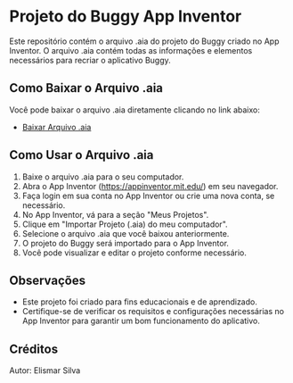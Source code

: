 # Projeto do Buggy App Inventor

Este repositório contém o arquivo .aia do projeto do Buggy criado no App Inventor. O arquivo .aia contém todas as informações e elementos necessários para recriar o aplicativo Buggy.

## Como Baixar o Arquivo .aia

Você pode baixar o arquivo .aia diretamente clicando no link abaixo:

- [Baixar Arquivo .aia](Markdown )

## Como Usar o Arquivo .aia

1. Baixe o arquivo .aia para o seu computador.
2. Abra o App Inventor (https://appinventor.mit.edu/) em seu navegador.
3. Faça login em sua conta no App Inventor ou crie uma nova conta, se necessário.
4. No App Inventor, vá para a seção "Meus Projetos".
5. Clique em "Importar Projeto (.aia) do meu computador".
6. Selecione o arquivo .aia que você baixou anteriormente.
7. O projeto do Buggy será importado para o App Inventor.
8. Você pode visualizar e editar o projeto conforme necessário.

## Observações

- Este projeto foi criado para fins educacionais e de aprendizado.
- Certifique-se de verificar os requisitos e configurações necessárias no App Inventor para garantir um bom funcionamento do aplicativo.

## Créditos

Autor: Elismar Silva


